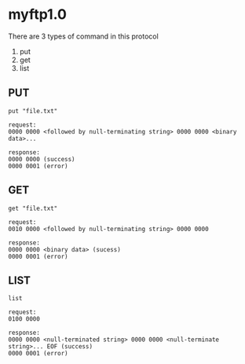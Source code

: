 # myftp1.0

There are 3 types of command in this protocol
1. put
2. get
3. list

## PUT

```
put "file.txt"

request:
0000 0000 <followed by null-terminating string> 0000 0000 <binary data>...

response:
0000 0000 (success)
0000 0001 (error)
```

## GET

```
get "file.txt"

request:
0010 0000 <followed by null-terminating string> 0000 0000

response:
0000 0000 <binary data> (sucess)
0000 0001 (error)
```

## LIST

```
list

request:
0100 0000

response:
0000 0000 <null-terminated string> 0000 0000 <null-terminate string>... EOF (success)
0000 0001 (error)
```
